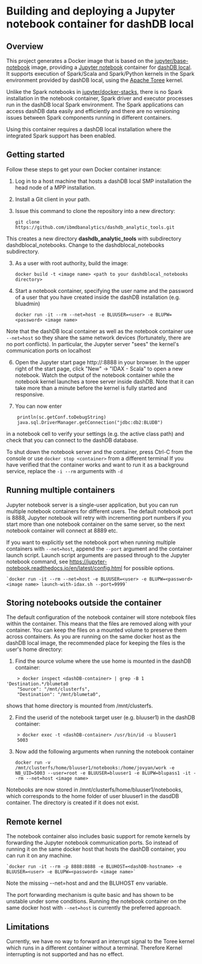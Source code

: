 # Building and deploying a Jupyter notebook container for dashDB local 

## Overview ##

This project generates a Docker image that is based on the 
[jupyter/base-notebook](https://github.com/jupyter/docker-stacks/tree/master/base-notebook) image,
providing a [Jupyter notebook](http://jupyter.org/) container for 
[dashDB local](http://www.ibm.com/analytics/us/en/technology/cloud-data-services/dashdb-local/). 
It supports execution of Spark/Scala and Spark/Python kernels in the Spark environment provided 
by dashDB local, using the [Apache Toree](https://toree.incubator.apache.org/) kernel. 

Unlike the Spark notebooks in 
[jupyter/docker-stacks](https://github.com/jupyter/docker-stacks), there is no Spark installation 
in the notebook container, Spark driver and executor processes run in the dashDB local
Spark environment. The Spark applications can access dashDB data easily and efficiently 
and there are no versioning issues between Spark components running in different containers.

Using this container requires a dashDB local installation where the integrated Spark support has been enabled.

## Getting started ##

Follow these steps to get your own Docker container instance:

1. Log in to a host machine that hosts a dashDB local SMP installation the head node of a MPP installation.

1. Install a Git client in your path.

2. Issue this command to clone the repository into a new directory:

	`git clone https://github.com/ibmdbanalytics/dashdb_analytic_tools.git`
 
 This creates a new directory **dashdb_analytic_tools** with subdirectory dashdblocal_notebooks. 
 Change to the dashdblocal_notebooks subdirectory.

3. As a user with root authority, build the image:

	`docker build -t <image name> <path to your dashdblocal_notebooks directory>`

4. Start a notebook container, specifying the user name and the password of a user that you have created 
 inside the dashDB installation (e.g. bluadmin)
 
	`docker run -it --rm --net=host -e BLUUSER=<user> -e BLUPW=<password> <image name>`
	
 Note that the dashDB local container as well as the notebook container use `--net=host` so they share
 the same network devices (fortunately, there are no port conflicts). In particular, the Jupyter server "sees" the
 kernel's communication ports on localhost
 
6. Open the Jupyter start page http://<hostname>:8888 in your browser. In the upper right of the start page, 
 click "New" -> "IDAX - Scala" to open a new notebook. Watch the output of the notebook container while the 
 notebook kernel launches a toree server inside dashDB. Note that it can take more than a minute before the 
 kernel is fully started and responsive.
 
7. You can now enter
```
	println(sc.getConf.toDebugString)
    java.sql.DriverManager.getConnection("jdbc:db2:BLUDB")
```    
   in a notebook cell to verify your settings (e.g. the active class path) and check that you can connect to the dashDB database.
   
To shut down the notebook server and the container, press Ctrl-C from the console 
or use `docker stop <container>` from a different terminal
If you have verified that the container works and want to run it as a background service, replace the `-i --rm`
arguments with `-d`

## Running multiple containers ##
 
Jupyter notebook server is a single-user application, but you can run multiple notebook containers for 
different users. The default notebook port is 8888, Jupyter notebook will retry with incrementing port 
numbers if you start more than one notebook container on the same server, so the next notebook container 
will connect at 8889 etc.

If you want to explicitly set the notebook port when running multiple containers with `--net=host`, append the 
`--port` argument and the container launch script. Launch script arguments are passed through to the 
Jupyter notebook command, see https://jupyter-notebook.readthedocs.io/en/latest/config.html for possible options.

	`docker run -it --rm --net=host -e BLUUSER=<user> -e BLUPW=<password> <image name> launch-with-idax.sh --port=9999`
    
## Storing notebooks outside the container ##

The default configuration of the notebook container will store notebook files within the container. 
This means that the files are removed along with your container. You can keep the files on a mounted volume 
to preserve them across containers. As you are running on the same docker host as the dashDB local image, 
the recommended place for keeping the files is the user's home directory:

1. Find the source volume where the use home is mounted in the dashDB container:
```
	> docker inspect <dashDB-container> | grep -B 1 'Destination.*/blumeta0
	"Source": "/mnt/clusterfs",
	"Destination": "/mnt/blumeta0",
```
  shows that home directory is mounted from /mnt/clusterfs. 
  
2. Find the userid of the notebook target user (e.g. bluuser1) in the dashDB container:
```
	> docker exec -t <dashDB-container> /usr/bin/id -u bluuser1
	5003
```

3. Now add the following arguments when running the notebook container

	`docker run -v /mnt/clusterfs/home/bluuser1/notebooks:/home/jovyan/work -e NB_UID=5003 --user=root -e BLUUSER=bluuser1 -e BLUPW=blupass1 -it --rm --net=host <image name>`

  Notebooks are now stored in /mnt/clusterfs/home/bluuser1/notebooks, which corresponds to the home folder
  of user bluuser1 in the dasdDB container. The directory is created if it does not exist.

## Remote kernel ##

The notebook container also includes basic support for remote kernels by forwarding the Jupyter notebook 
communication ports. So instead of running it on the same docker host that hosts the dashDB container, 
you can run it on any machine.

	`docker run -it --rm -p 8888:8888 -e BLUHOST=<dashDB-hostname> -e BLUUSER=<user> -e BLUPW=<password> <image name>`

Note the missing --net=host and and the BLUHOST env variable.

The port forwarding mechanism is quite basic and has shown to be unstable under some conditions. 
Running the notebook container on the same docker host with `--net=host` is currently the preferred approach.


## Limitations ##

Currently, we have no way to forward an interrupt signal to the Toree kernel which runs in a different container 
without a terminal. Therefore Kernel interrupting is not supported and has no effect.
